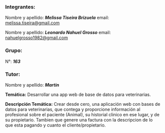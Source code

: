 ### __Integrantes:__
Nombre y apellido: ***Melissa Tiseira Brizuela***
email: melissa.tiseira@gmail.com

Nombre y apellido: ***Leonardo Nahuel Grosso***
email: nahuelgrosso1982@gmail.com

### __Grupo:__
N°: ***163***

### __Tutor:__
Nombre y apellido: ***Martin***

**Temática:**
Desarrollar una app web de base de datos para veterinarias.

**Descripción Temática:**
Crear desde cero, una aplicación web con bases de datos para veterinarias, que contega y proporcione información al profesional sobre el paciente (Animal), su historial clinico en ese lugar, y de su propietario.
Tambien que genere una factura con la descripcion de lo que esta pagando y cuanto el cliente/propietario.



